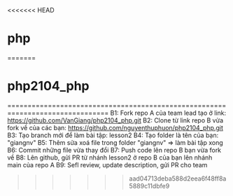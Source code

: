 <<<<<<< HEAD
# php
=======
# php2104_php
===============================================================================
B1: Fork repo A của team lead tạo ở link: https://github.com/VanGiang/php2104_php.git
B2: Clone từ link repo B vừa fork về của các bạn: https://github.com/nguyenthuphuon/php2104_php.git
B3: Tạo branch mới để làm bài tập: lesson2
B4: Tạo folder là tên của bạn: "giangnv" 
B5: Thêm sửa xoá file trong folder "giangnv" => làm bài tập xong
B6: Commit những file vừa thay đổi
B7: Push code lên repo B bạn vừa fork về
B8: Lên github, gửi PR từ nhánh lesson2 ở repo B của bạn lên nhánh main của repo A
B9: Sefl review, update description, gửi PR cho team 
>>>>>>> aad04713deba588d2eea6f48ff8a5889c11dbfe9
